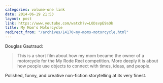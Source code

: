 ```yaml
---
categories: volume-one link
date: 2014-06-19 21:53
layout: post
link: https://www.youtube.com/watch?v=L0DsvpE9aOk
title: My Mom's Motorcycle
redirect_from: "/archives/14170-my-moms-motorcycle.html"
---
```



Douglas Gautraud: 

> This is a short film about how my mom became the owner of a motorcycle for the My Rode Reel competition. More deeply it is about how people use objects to connect with times, ideas, and people. 

Polished, funny, and creative non-fiction storytelling at its very finest. 
